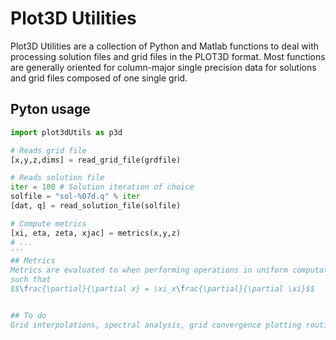# Plot3D Utilities

Plot3D Utilities are a collection of Python and Matlab functions to deal with processing solution files and grid files in the PLOT3D format. Most functions are generally oriented for column-major single precision data for solutions and grid files composed of one single grid.

## Pyton usage
```python
import plot3dUtils as p3d

# Reads grid file
[x,y,z,dims] = read_grid_file(grdfile)

# Reads solution file
iter = 100 # Solution iteration of choice
solfile = "sol-%07d.q" % iter
[dat, q] = read_solution_file(solfile)

# Compute metrics
[xi, eta, zeta, xjac] = metrics(x,y,z)
# ...
'''
## Metrics
Metrics are evaluated to when performing operations in uniform computational space (derivative operations)
such that
$$\frac{\partial}{\partial x} = \xi_x\frac{\partial}{\partial \xi}$$


## To do
Grid interpolations, spectral analysis, grid convergence plotting routines, etc ...
